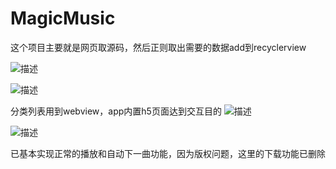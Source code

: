 # MagicMusic
这个项目主要就是网页取源码，然后正则取出需要的数据add到recyclerview

![描述](https://github.com/W252016021/MagicMusic/blob/master/Screenshot_2018-06-15-14-29-12-881_music.magic.ma.png)

![描述](https://github.com/W252016021/MagicMusic/blob/master/Screenshot_2018-06-15-14-29-15-035_music.magic.ma.png)

分类列表用到webview，app内置h5页面达到交互目的
![描述](https://github.com/W252016021/MagicMusic/blob/master/Screenshot_2018-06-15-14-29-17-544_music.magic.ma.png)

![描述](https://github.com/W252016021/MagicMusic/blob/master/Screenshot_2018-06-15-14-29-37-819_music.magic.ma.png)

已基本实现正常的播放和自动下一曲功能，因为版权问题，这里的下载功能已删除
